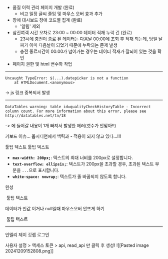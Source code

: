 - 품질 이력 관리 페이지 개발 (완료)
	- 비고 일정 글씨 줄임 및 마우스 오버 효과 추가
- 장애 대시보드 장애 코드별 집계 (완료)
	- '알림' 제외 
- 삼진여객 시간 오차로 23:00 ~ 00:00 데이터 적재 누락 건 (완료)
	- 23시에 충전이 종료 된 데이터는  다음날 00:00에 조회 후 적재 되는데, 당일 날짜가 이미 다음날이 되었기 때문에 누락되는 문제 발생
	- 충전 종료시간이 00:00가 넘어가는 경우는 데이터 적재가 잘되어 있는 것을 확인
- 페이지 권한 및 html 변수화 작업



----
```
Uncaught TypeError: $(...).datepicker is not a function
    at HTMLDocument.<anonymous>
```
-> js 링크 중복되서 발생

----
```
DataTables warning: table id=qualityCheckHistoryTable - Incorrect column count. For more information about this error, please see http://datatables.net/tn/18
```
-> <tbody>에 들어갈 내용이 1개 빠져서 발생한 에러(갯수가 안맞아!!)

키보드 이슈...
옵시디언에서 백틱과 - 적용이 되지 않고 있다...!!!

<td class="tooltip-container" style="white-space: nowrap; overflow: hidden; text-overflow: ellipsis; max-width: 20px;" th:text="${quality.remarks}">  
    <span class="tooltip-text" th:text="${quality.remarks}">툴팁 텍스트</span>  
</td>  

<td class="tooltip-container" style="text-align: center;">  
    <span class="tooltip-text" th:text="${quality.remarks}">툴팁 텍스트</span>  
</td>


- **`max-width: 200px;`**: 텍스트의 최대 너비를 200px로 설정합니다.
- **`text-overflow: ellipsis;`**: 텍스트가 200px을 초과할 경우, 초과된 텍스트 부분을 `...`으로 표시합니다.
- **`white-space: nowrap;`**: 텍스트가 줄 바꿈되지 않도록 합니다.

완성
<td class="tooltip-container" style="text-align: center; max-width: 20px;">  
    <span th:text="${quality.remarks}" style="display: inline-block; white-space: nowrap; overflow: hidden; text-overflow: ellipsis; max-width: 20px;"></span>  
    <span class="tooltip-text" th:text="${quality.remarks}">툴팁 텍스트</span>  
</td>


데이터가 빈값 이거나 null일때 마우스오버 안뜨게 하기
<td class="tooltip-container" style="text-align: center; max-width: 200px;">  
    <!-- 툴팁 텍스트가 있을 때만 data-tooltip 속성 추가 -->  
    <span th:text="${quality.remarks}"  
          th:attr="data-tooltip=${quality.remarks != null && quality.remarks != '' ? quality.remarks : null}"  
          style="display: inline-block; white-space: nowrap; overflow: hidden; text-overflow: ellipsis; max-width: 200px;"></span>  
    <span class="tooltip-text" th:text="${quality.remarks}" th:if="${quality.remarks != null and quality.remarks != ''}">툴팁 텍스트</span>  
</td>


-----
인텔리 제이 깃랩 로그인

사용자 설정 > 액세스 토큰 > api, read_api 만 클릭  후 생성!
![[Pasted image 20241209152808.png]]


